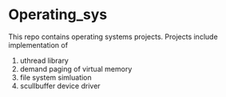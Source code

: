# Operating_sys

This repo contains operating systems projects. Projects include implementation of

1. uthread library
2. demand paging of virtual memory
3. file system simluation
4. scullbuffer device driver

